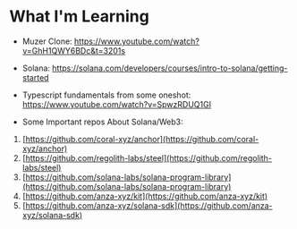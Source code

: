 # What I'm Learning

- Muzer Clone: https://www.youtube.com/watch?v=GhH1QWY6BDc&t=3201s

- Solana: https://solana.com/developers/courses/intro-to-solana/getting-started

- Typescript fundamentals from some oneshot: https://www.youtube.com/watch?v=SpwzRDUQ1GI


- Some Important repos About Solana/Web3:
1. [https://github.com/coral-xyz/anchor](https://github.com/coral-xyz/anchor)  
2. [https://github.com/regolith-labs/steel](https://github.com/regolith-labs/steel)  
3. [https://github.com/solana-labs/solana-program-library](https://github.com/solana-labs/solana-program-library)  
4. [https://github.com/anza-xyz/kit](https://github.com/anza-xyz/kit)  
5. [https://github.com/anza-xyz/solana-sdk](https://github.com/anza-xyz/solana-sdk)